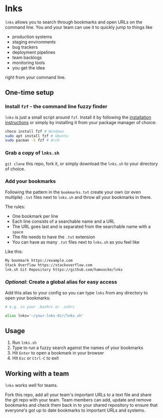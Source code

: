 # lnks

`lnks` allows you to search through bookmarks and open URLs on the command line. You and your team can use it to quickly jump to things like

* production systems
* staging environments
* bug trackers
* deployment pipelines
* team backlogs
* monitoring tools
* you get the idea

right from your command line.

## One-time setup

### Install `fzf` - the command line fuzzy finder

`lnks` is just a small script around `fzf`. Install it by following the [installation instructions](https://github.com/junegunn/fzf#installation) or simply by installing it from your package manager of choice:

```bash
choco install fzf # Windows
sudo apt install fzf # Ubuntu
sudo pacman -S fzf # Arch
```

### Grab a copy of `lnks.sh`

`git clone` this repo, fork it, or simply download the `lnks.sh` to your directory of choice.


### Add your bookmarks

Following the pattern in the `bookmarks.txt` create your own (or even multiple) `.txt` files next to `lnks.sh` and throw all your bookmarks in there.

The rules:

* One bookmark per line
* Each line consists of a searchable name and a URL
* The URL goes last and is separated from the searchable name with a `space`
* The file needs to have the `.txt` extension
* You can have as many `.txt` files next to `lnks.sh` as you feel like

Like this:

```txt
My bookmark https://example.com
Stack Overflow https://stackoverflow.com
lnk.sh Git Repository https://github.com/hamvocke/lnks
```

### _Optional_: Create a global alias for easy access

Add this alias to your config so you can type `lnks` from any directory to open your bookmarks:


```bash
# e.g. in your .bashrc or .zshrc

alias lnks='~/your-lnks-dir/lnks.sh'
```

## Usage

1. Run `lnks.sh`
2. Type to run a fuzzy search against the names of your bookmarks
3. Hit `Enter` to open a bookmark in your browser
4. Hit `Esc` or `Ctrl-C` to exit


## Working with a team

`lnks` works well for teams.

Fork this repo, add all your team's important URLs to a text file and share the git repo with your team. Team members can add, update and remove bookmarks and check them back in to your shared repository to ensure that everyone's got up to date bookmarks to important URLs and systems.
